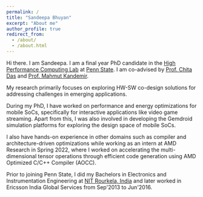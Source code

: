 ```yaml
---
permalink: /
title: "Sandeepa Bhuyan"
excerpt: "About me"
author_profile: true
redirect_from: 
  - /about/
  - /about.html
---
```


Hi there. I am Sandeepa. I am a final year PhD candidate in the [High Performance Computing Lab](https://www.cse.psu.edu/hpcl/index.html) at [Penn State](https://www.psu.edu/). I am co-advised by [Prof. Chita Das](https://www.cse.psu.edu/hpcl/das.html) and [Prof. Mahmut Kandemir](https://www.cse.psu.edu/hpcl/kandemir/). 

My research primarily focuses on exploring HW-SW co-design solutions for addressing challenges in emerging applications. 

During my PhD, I have worked on performance and energy optimizations for mobile SoCs, specifically for interactive applications like video game streaming. Apart from this, I was also involved in developing the Gemdroid simulation platforms for exploring the design space of mobile SoCs.

I also have hands-on experience in other domains such as compiler and architecture-driven optimizations while working as an intern at AMD Research in Spring 2022, where I worked on accelerating the multi-dimensional tensor operations through efficient code generation using AMD Optimized C/C++ Compiler (AOCC).

Prior to joining Penn State, I did my Bachelors in Electronics and Instrumentation Engineering at [NIT Rourkela, India](https://www.nitrkl.ac.in/) and later worked in Ericsson India Global Services from Sep'2013 to Jun'2016. 






